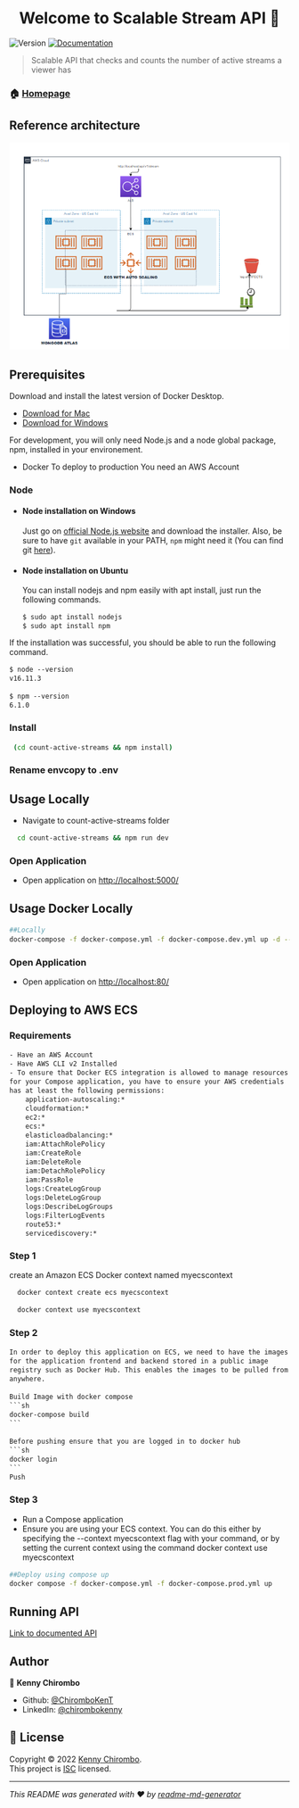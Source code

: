 <h1 align="center">Welcome to Scalable Stream API 👋</h1>
<p>
  <img alt="Version" src="https://img.shields.io/badge/version-1.0.0-blue.svg?cacheSeconds=2592000" />
  <a href="https://github.com/ChiromboKenT/count-active-streams#readme" target="_blank">
    <img alt="Documentation" src="https://img.shields.io/badge/documentation-yes-brightgreen.svg" />
  </a>
  
</p>

> Scalable API that checks and counts the number of active streams a viewer has

### 🏠 [Homepage](https://github.com/ChiromboKenT/count-active-streams#readme)

## Reference architecture

![Screenshot](screenshot.png)

## Prerequisites

Download and install the latest version of Docker Desktop.

- [Download for Mac](https://docs.docker.com/desktop/mac/install/)
- [Download for Windows](https://docs.docker.com/desktop/windows/install/)

For development, you will only need Node.js and a node global package, npm, installed in your environement.

- Docker
  To deploy to production You need an AWS Account

### Node

- #### Node installation on Windows

  Just go on [official Node.js website](https://nodejs.org/) and download the installer.
  Also, be sure to have `git` available in your PATH, `npm` might need it (You can find git [here](https://git-scm.com/)).

- #### Node installation on Ubuntu

  You can install nodejs and npm easily with apt install, just run the following commands.

      $ sudo apt install nodejs
      $ sudo apt install npm

If the installation was successful, you should be able to run the following command.

    $ node --version
    v16.11.3

    $ npm --version
    6.1.0

### Install

```sh
 (cd count-active-streams && npm install)

```


### Rename envcopy to .env

## Usage Locally

- Navigate to count-active-streams folder

```sh
  cd count-active-streams && npm run dev
```

### Open Application

- Open application on <a href="http://127.0.0.1:5000/" target="_blank">http://localhost:5000/</a>

## Usage Docker Locally

```sh
##Locally
docker-compose -f docker-compose.yml -f docker-compose.dev.yml up -d --build

```

### Open Application

- Open application on <a href="http://127.0.0.1:80/" target="_blank">http://localhost:80/</a>

## Deploying to AWS ECS

### Requirements

    - Have an AWS Account
    - Have AWS CLI v2 Installed
    - To ensure that Docker ECS integration is allowed to manage resources for your Compose application, you have to ensure your AWS credentials has at least the following permissions:
        application-autoscaling:*
        cloudformation:*
        ec2:*
        ecs:*
        elasticloadbalancing:*
        iam:AttachRolePolicy
        iam:CreateRole
        iam:DeleteRole
        iam:DetachRolePolicy
        iam:PassRole
        logs:CreateLogGroup
        logs:DeleteLogGroup
        logs:DescribeLogGroups
        logs:FilterLogEvents
        route53:*
        servicediscovery:*

### Step 1

create an Amazon ECS Docker context named myecscontext

```sh
  docker context create ecs myecscontext
```

```sh
  docker context use myecscontext
```

### Step 2

    In order to deploy this application on ECS, we need to have the images for the application frontend and backend stored in a public image registry such as Docker Hub. This enables the images to be pulled from anywhere.

    Build Image with docker compose
    ```sh
    docker-compose build
    ```

    Before pushing ensure that you are logged in to docker hub
    ```sh
    docker login
    ```
    Push

### Step 3

- Run a Compose application
- Ensure you are using your ECS context. You can do this either by specifying the --context myecscontext flag with your command, or by setting the current context using the command docker context use myecscontext

```sh
##Deploy using compose up
docker compose -f docker-compose.yml -f docker-compose.prod.yml up

```

## Running API

[Link to documented API](https://documenter.getpostman.com/view/18723086/Uz5NkZ2u)

## Author

👤 **Kenny Chirombo**

- Github: [@ChiromboKenT](https://github.com/ChiromboKenT)
- LinkedIn: [@chirombokenny](https://linkedin.com/in/chirombokenny)

## 📝 License

Copyright © 2022 [Kenny Chirombo](https://github.com/ChiromboKenT).<br />
This project is [ISC](https://github.com/ChiromboKenT/count-active-streams/blob/master/LICENSE) licensed.

---

_This README was generated with ❤️ by [readme-md-generator](https://github.com/kefranabg/readme-md-generator)_

